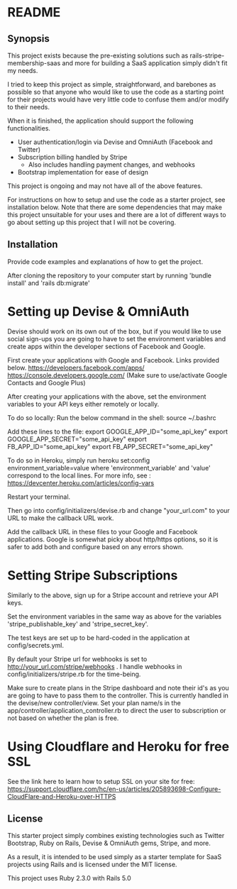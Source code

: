 # README

## Synopsis

This project exists because the pre-existing solutions such as rails-stripe-membership-saas and more for building a SaaS application simply didn't fit my needs.

I tried to keep this project as simple, straightforward, and barebones as possible so that anyone who would like to use the code as a starting point for their projects would have very little code to confuse them and/or modify to their needs.

When it is finished, the application should support the following functionalities.
  - User authentication/login via Devise and OmniAuth (Facebook and Twitter)
  - Subscription billing handled by Stripe
      - Also includes handling payment changes, and webhooks
  - Bootstrap implementation for ease of design

This project is ongoing and may not have all of the above features.

For instructions on how to setup and use the code as a starter project, see installation below. Note that there are some dependencies that may make this project unsuitable for your uses and there are a lot of different ways to go about setting up this project that I will not be covering.

## Installation

Provide code examples and explanations of how to get the project.

After cloning the repository to your computer start by running 'bundle install' and 'rails db:migrate'

# Setting up Devise & OmniAuth

Devise should work on its own out of the box, but if you would like to use social sign-ups you are going to have to set the environment variables and create apps within the developer sections of Facebook and Google.

First create your applications with Google and Facebook. Links provided below.
https://developers.facebook.com/apps/
https://console.developers.google.com/ (Make sure to use/activate Google Contacts and Google Plus)

After creating your applications with the above, set the environment variables to your API keys either remotely or locally.

To do so locally:
Run the below command in the shell:
source ~/.bashrc

Add these lines to the file:
export GOOGLE_APP_ID="some_api_key"
export GOOGLE_APP_SECRET="some_api_key"
export FB_APP_ID="some_api_key"
export FB_APP_SECRET="some_api_key"

To do so in Heroku, simply run
heroku set:config environment_variable=value
where 'environment_variable' and 'value' correspond to the local lines.
For more info, see : https://devcenter.heroku.com/articles/config-vars

Restart your terminal.

Then go into config/initializers/devise.rb and change "your_url.com" to your URL to make the callback URL work.

Add the callback URL in these files to your Google and Facebook applications. Google is somewhat picky about http/https options, so it is safer to add both and configure based on any errors shown.

# Setting Stripe Subscriptions

Similarly to the above, sign up for a Stripe account and retrieve your API keys.

Set the environment variables in the same way as above for the variables 'stripe_publishable_key' and 'stripe_secret_key'.

The test keys are set up to be hard-coded in the application at config/secrets.yml.

By default your Stripe url for webhooks is set to http://your_url.com/stripe/webhooks . I handle webhooks in config/initializers/stripe.rb for the time-being.

Make sure to create plans in the Stripe dashboard and note their id's as you are going to have to pass them to the controller. This is currently handled in the devise/new controller/view. Set your plan name/s in the app/controller/application_controller.rb to direct the user to subscription or not based on whether the plan is free.

# Using Cloudflare and Heroku for free SSL
See the link here to learn how to setup SSL on your site for free:
https://support.cloudflare.com/hc/en-us/articles/205893698-Configure-CloudFlare-and-Heroku-over-HTTPS


## License

This starter project simply combines existing technologies such as Twitter Bootstrap, Ruby on Rails, Devise & OmniAuth gems, Stripe, and more.

As a result, it is intended to be used simply as a starter template for SaaS projects using Rails and is licensed under the MIT license.



This project uses Ruby 2.3.0 with Rails 5.0


